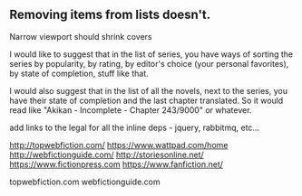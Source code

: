 ## Removing items from lists doesn't.
Narrow viewport should shrink covers

I would like to suggest that in the list of series, you have ways of sorting the series by popularity, by rating, by editor's choice (your personal favorites), by state of completion, stuff like that.

I would also suggest that in the list of all the novels, next to the series, you have their state of completion and the last chapter translated. So it would read like "Akikan - Incomplete - Chapter 243/9000" or whatever.

add links to the legal for all the inline deps - jquery, rabbitmq, etc...

http://topwebfiction.com/
https://www.wattpad.com/home
http://webfictionguide.com/
http://storiesonline.net/
https://www.fictionpress.com
https://www.fanfiction.net/

topwebfiction.com
webfictionguide.com

